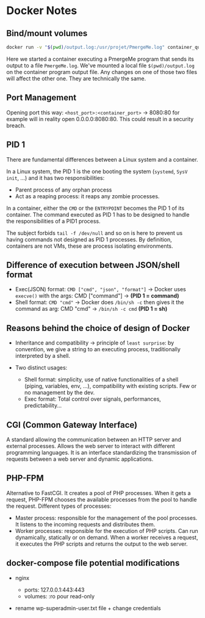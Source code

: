 # Docker Notes

## Bind/mount volumes
```bash
docker run -v "$(pwd)/output.log:/usr/projet/PmergeMe.log" container_qui_exec_PmergeMe
```

Here we started a container executing a PmergeMe program that sends its output to a file `PmergeMe.log`. We've mounted a local file `$(pwd)/output.log` on the container program output file.
Any changes on one of those two files will affect the other one. They are technically the same.

## Port Management

Opening port this way: `<host_port>:<container_port>` → 8080:80 for example will in reality open 0.0.0.0:8080:80.
This could result in a security breach.

## PID 1

There are fundamental differences between a Linux system and a container.

In a Linux system, the PID 1 is the one booting the system (`systemd`, `SysV init`, ...) and it has two responsibilities:
- Parent process of any orphan process
- Act as a reaping process: it reaps any zombie processes.

In a container, either the `CMD` or the `ENTRYPOINT` becomes the PID 1 of its container.
The command executed as PID 1 has to be designed to handle the responsibilities of a PID1 process.

The subject forbids `tail -f /dev/null` and so on is here to prevent us having commands not designed as PID 1 processes. By definition, containers are not VMs, these are process isolating environments.

## Difference of execution between JSON/shell format
- Exec(JSON) format: `CMD ["cmd", "json", "format"]` → Docker uses `execve()` with the args: CMD ["command"] → **(PID 1 = command)**
- Shell format: `CMD "cmd"` → Docker does `/bin/sh -c` then gives it the command as arg: CMD "cmd" → `/bin/sh -c cmd` **(PID 1 = sh)**

## Reasons behind the choice of design of Docker
- Inheritance and compatibility → principle of `least surprise`: by convention, we give a string to an executing process, traditionally interpreted by a shell.

- Two distinct usages:
	- Shell format: simplicity, use of native functionalities of a shell (piping, variables, env, ...), compatibility with existing scripts. Few or no management by the dev.
	- Exec format: Total control over signals, performances, predictability...

## CGI (Common Gateway Interface)

A standard allowing the communication between an HTTP server and external processes. Allows the web server to interact with different programming languages. It is an interface standardizing the transmission of requests between a web server and dynamic applications.

## PHP-FPM

Alternative to FastCGI.
It creates a pool of PHP processes. When it gets a request, PHP-FPM chooses the available processes from the pool to handle the request.
Different types of processes:
- Master process: responsible for the management of the pool processes. It listens to the incoming requests and distributes them.
- Worker processes: responsible for the execution of PHP scripts. Can run dynamically, statically or on demand. When a worker receives a request, it executes the PHP scripts and returns the output to the web server.


## docker-compose file potential modifications

- nginx
    - ports: 127.0.0.1:443:443
	- volumes: :ro pour read-only


- rename wp-superadmin-user.txt file + change credentials
